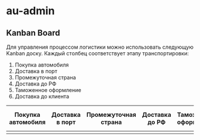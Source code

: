 # au-admin

## Kanban Board

Для управления процессом логистики можно использовать следующую Kanban доску. Каждый столбец соответствует этапу транспортировки:

1. Покупка автомобиля
2. Доставка в порт
3. Промежуточная страна
4. Доставка до РФ
5. Таможенное оформление
6. Доставка до клиента

| Покупка автомобиля | Доставка в порт | Промежуточная страна | Доставка до РФ | Таможенное оформление | Доставка до клиента |
| ------------------ | --------------- | -------------------- | -------------- | --------------------- | ------------------- |
|                    |                 |                      |                |                       |                     |
